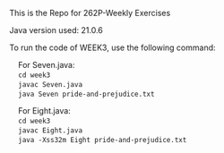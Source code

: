 This is the Repo for 262P-Weekly Exercises

Java version used: 21.0.6

To run the code of WEEK3, use the following command:

&nbsp;&nbsp;&nbsp;&nbsp;For Seven.java:  
    &nbsp;&nbsp;&nbsp;&nbsp;`cd week3`<br> 
    &nbsp;&nbsp;&nbsp;&nbsp;`javac Seven.java`<br>
    &nbsp;&nbsp;&nbsp;&nbsp;`java Seven pride-and-prejudice.txt`<br>

&nbsp;&nbsp;&nbsp;&nbsp;For Eight.java:  
    &nbsp;&nbsp;&nbsp;&nbsp;`cd week3`<br>
    &nbsp;&nbsp;&nbsp;&nbsp;`javac Eight.java`<br>
    &nbsp;&nbsp;&nbsp;&nbsp;`java -Xss32m Eight pride-and-prejudice.txt`<br>
